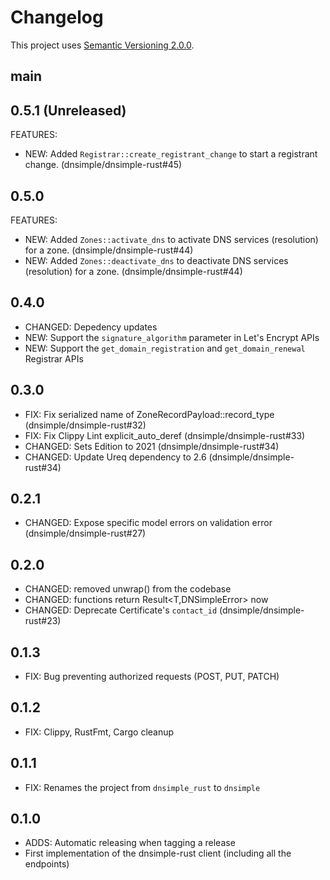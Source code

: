 # Changelog

This project uses [Semantic Versioning 2.0.0](http://semver.org/).

## main

## 0.5.1 (Unreleased)

FEATURES:

- NEW: Added `Registrar::create_registrant_change` to start a registrant change. (dnsimple/dnsimple-rust#45)

## 0.5.0

FEATURES:

- NEW: Added `Zones::activate_dns` to activate DNS services (resolution) for a zone. (dnsimple/dnsimple-rust#44)
- NEW: Added `Zones::deactivate_dns` to deactivate DNS services (resolution) for a zone. (dnsimple/dnsimple-rust#44)

## 0.4.0

- CHANGED: Depedency updates
- NEW: Support the `signature_algorithm` parameter in Let's Encrypt APIs
- NEW: Support the `get_domain_registration` and `get_domain_renewal` Registrar APIs

## 0.3.0

- FIX: Fix serialized name of ZoneRecordPayload::record_type (dnsimple/dnsimple-rust#32)
- FIX: Fix Clippy Lint explicit_auto_deref (dnsimple/dnsimple-rust#33)
- CHANGED: Sets Edition to 2021 (dnsimple/dnsimple-rust#34)
- CHANGED: Update Ureq dependency to 2.6 (dnsimple/dnsimple-rust#34)

## 0.2.1

- CHANGED: Expose specific model errors on validation error (dnsimple/dnsimple-rust#27)

## 0.2.0

- CHANGED: removed unwrap() from the codebase
- CHANGED: functions return Result<T,DNSimpleError> now
- CHANGED: Deprecate Certificate's `contact_id` (dnsimple/dnsimple-rust#23)

## 0.1.3

- FIX: Bug preventing authorized requests (POST, PUT, PATCH)

## 0.1.2

- FIX: Clippy, RustFmt, Cargo cleanup

## 0.1.1

- FIX: Renames the project from `dnsimple_rust` to `dnsimple`

## 0.1.0

- ADDS: Automatic releasing when tagging a release
- First implementation of the dnsimple-rust client (including all the endpoints)
